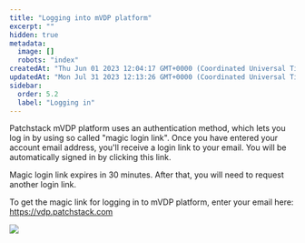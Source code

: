 ```yaml
---
title: "Logging into mVDP platform"
excerpt: ""
hidden: true
metadata: 
  image: []
  robots: "index"
createdAt: "Thu Jun 01 2023 12:04:17 GMT+0000 (Coordinated Universal Time)"
updatedAt: "Mon Jul 31 2023 12:13:26 GMT+0000 (Coordinated Universal Time)"
sidebar:
  order: 5.2
  label: "Logging in"
---
```



Patchstack mVDP platform uses an authentication method, which lets you log in by using so called "magic login link".
Once you have entered your account email address, you'll receive a login link to your email.
You will be automatically signed in by clicking this link.

Magic login link expires in 30 minutes. After that, you will need to request another login link.

To get the magic link for logging in to mVDP platform, enter your email here:
https://vdp.patchstack.com

![](@images/mvdp-login.png)

